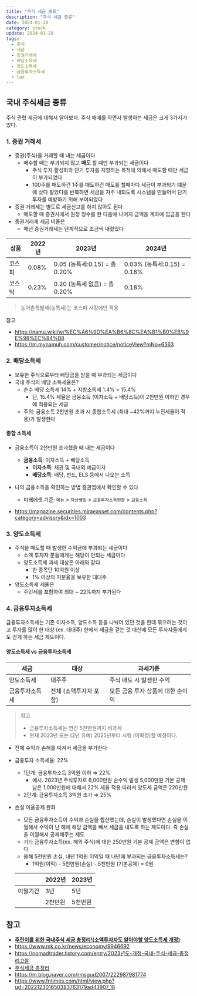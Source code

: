 ```yaml
---
title: "주식 세금 종류"
description: "주식 세금 종류"
date: 2024-01-28
category: stock
update: 2024-01-28
tags:
  - 주식
  - 세금
  - 증권거래세
  - 배당소득세
  - 양도소득세
  - 금융투자소득세
  - tax
---
```


## 국내 주식세금 종류

주식 관련 세금에 대해서 알아보자. 주식 매매를 하면서 발생하는 세금은 크게 3가지가 있다.

### 1. 증권 거래세

- 증권(주식)을 거래할 때 내는 세금이다
    - 매수할 때는 부과되지 않고 **매도** 할 때만 부과되는 세금이다
        - 주식 투자 활성화와 단기 투자를 지향하는 목적에 의해서 매도할 때만 세금이 부가되었다
        - 100주를 매도하건 1주를 매도하건 매도를 할때마다 세금이 부과되기 떄문에 샀다 팔았다를 반복하면 세금을 자주 내되도록 시스템을 만들어서 단기 투자를 예방하기 위해 부여되었다
- 증권 거래세는 별도로 세금신고를 하지 않아도 된다
    - 매도할 때 증권사에서 원청 징수를 한 다음에 나머지 금액을 계좌에 입금을 한다
- 증권거래세 세금 비율은
    - 매년 증권거래세는 단계적으로 조금씩 내렸었다



| 상품   | 2022년 | 2023년                        | 2024년                      |
| ------ | ------ | ----------------------------- | --------------------------- |
| 코스피 | 0.08%  | 0.05 (농특세:0.15) = 총 0.20% | 0.03% (농특세:0.15) = 0.18% |
| 코스닥 | 0.23%  | 0.20 (농특세 없음) = 총 0.20% | 0.18%                       |

>  농어촌특별세(농특세)는 코스피 시장에만 적용

참고

- https://namu.wiki/w/%EC%A6%9D%EA%B6%8C%EA%B1%B0%EB%9E%98%EC%84%B8
- https://m.mynamuh.com/customer/notice/noticeView?mNo=6563



### 2. 배당소득세

- 보유한 주식으로부터 배당금을 받을 때 부과되는 세금이다
- 국내 주식의 배당 소득세율은?
    - 순수 배당 소득세 14% + 지방소득세 1.4% = 15.4%
        - 단, 15.4% 세율은 금융소득 (이자소득 + 배당소득)이 2천만원 이하인 경우에 적용되는 세금
    - 주의: 금융소득 2천만원 초과 시 종합소득세 (최대 ~42%까지 누진세율이 적용)가 발생한다

#### 종합 소득세

- 금융소득이 2천만원 초과했을 때 내는 세금이다
    - **금융소득**: 이자소득 + 배당소득
        - **이자소득**: 채권 및 국내외 예금이자
        - **배당소득**: 배당, 펀드, ELS 등에서 나오는 소득
- 나의 금융소득을 확인하는 방법 증권앱에서 확인할 수 있다
    - 미래에셋 기준: `메뉴` > `자산뱅킹` > `금융투자소득현황` > `금융소득`

- https://magazine.securities.miraeasset.com/contents.php?category=advisory&idx=1003



### 3. 양도소득세

- 주식을 매도할 때 발생한 수익금에 부과되는 세금이다
    - 소액 투자자 분들에게는 해당이 안되는 세금이다
    - 양도소득세 과세 대상은 아래와 같다
        - 한 종목단 10억원 이상
        - 1% 이상의 지분율을 보유한 대대주
- 양도소득세 세율은
    - 주민세를 포함하여 최대 ~ 22%까지 부가된다

### 4. 금융투자소득세

금융투자소득세는 기존 이자소득, 양도소득 등을 나눠어 있던 것을 한데 묶으려는 것이고 투자를 많이 한 대상 (ex. 대대주) 한에서 세금을 걷는 것 대신에 모든 투자자들에게도 걷게 하는 세금 제도이다.

#### 양도소득세 vs 금융투자소득세

| 세금           | 대상                   | 과세기준                          |
| -------------- | ---------------------- | --------------------------------- |
| 양도소득세     | 대주주                 | 주식 매도 시 발생한 수익          |
| 금융투자소득세 | 전체 (소액투자자 포함) | 모든 금융 투자 상품에 대한 순이익 |

> 참고
>
> - 금융투자소득세는 연간 5천만원까지 비과세
> - 현재 2023년 또는 (2년 유예) 2025년부터 시행 (미확정)할 예정이다.



- 전체 수익과 손해를 따져서 세금을 부가한다

- 금융투자 소득세율: 22%

    - 1단계: 금융투자소득 3억원 이하 ⇒ 22%
        - 예시. 2023년 주식투자로 6,000만원 순수익 발생 5,000만원 기본 공제 남은 1,000만원에 대해서 22% 세율 적용 따라서 양도세 금액은 220만원
    - 2단계: 금융투자소득 3억원 초가 ⇒ 25%

- 손실 이율공제 완화

    - 모든 금융투자소득이 수익과 손실을 합산했는데, 손실이 발생했다면 손실을 이월해서 수익이 난 해에 해당 금액을 빼서 세금을 내도록 하는 제도이다. 즉 손실을 이월해서 공제해주는 제도
    - 기타 금융투자소득(ex. 해외 주식)에 대한 250만원 기본 공제 금액은 변함이 없다
    - 올해 5천만원 손실, 내년 1억원 이익일 때 내년에 부과되는 금융투자소득세는?
        - 1억원(이익) - 5천만원(손실) - 5천만원 (기본공제) = 0원

  |          | 2022년  | 2023년  |
    | -------- | ------- | ------- |
  | 이월기간 | 3년     | 5년     |
  |          | 2천만원 | 5천만원 |



## 참고

- **[주린이를 위한 국내주식 세금 총정리!(소액투자자도 알아야할 양도소득세 개정)](https://www.youtube.com/watch?v=CFbUSH3n3AM)**
- https://www.mk.co.kr/news/economy/9946692
- https://nomadtrader.tistory.com/entry/2023년도-개정-국내-주식-세금-총정리고찰
- [주식세금 총정리](https://www.youtube.com/watch?v=KjKP-FY178g)
- https://m.blog.naver.com/rmsgud2007/222987981774
- https://www.fntimes.com/html/view.php?ud=202212301650383763179ad43907_18
